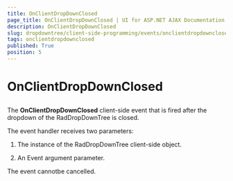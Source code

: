 ```yaml
---
title: OnClientDropDownClosed
page_title: OnClientDropDownClosed | UI for ASP.NET AJAX Documentation
description: OnClientDropDownClosed
slug: dropdowntree/client-side-programming/events/onclientdropdownclosed
tags: onclientdropdownclosed
published: True
position: 5
---
```


# OnClientDropDownClosed



## 

The **OnClientDropDownClosed** client-side event that is fired after the dropdown of the RadDropDownTree is closed.

The event handler receives two parameters:

1. The instance of the RadDropDownTree client-side object.

1. An Event argument parameter.

The event cannotbe cancelled.
